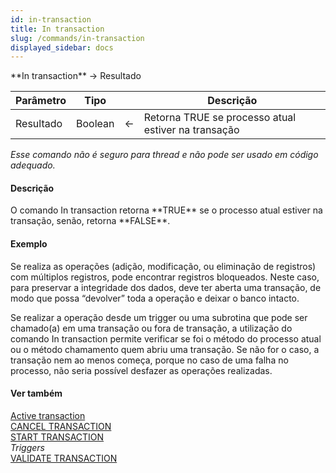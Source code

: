 ```yaml
---
id: in-transaction
title: In transaction
slug: /commands/in-transaction
displayed_sidebar: docs
---
```


<!--REF #_command_.In transaction.Syntax-->**In transaction**  -> Resultado<!-- END REF-->
<!--REF #_command_.In transaction.Params-->
| Parâmetro | Tipo |  | Descrição |
| --- | --- | --- | --- |
| Resultado | Boolean | &#8592; | Retorna TRUE se processo atual estiver na transação |

<!-- END REF-->

*Esse comando não é seguro para thread e não pode ser usado em código adequado.*


#### Descrição 

<!--REF #_command_.In transaction.Summary-->O comando In transaction retorna **TRUE** se o processo atual estiver na transação, senão, retorna **FALSE**.<!-- END REF-->

#### Exemplo 

Se realiza as operações (adição, modificação, ou eliminação de registros) com múltiplos registros, pode encontrar registros bloqueados. Neste caso, para preservar a integridade dos dados, deve ter aberta uma transação, de modo que possa “devolver” toda a operação e deixar o banco intacto.  

 Se realizar a operação desde um trigger ou uma subrotina que pode ser chamado(a) em uma transação ou fora de transação, a utilização do comando In transaction permite verificar se foi o método do processo atual ou o método chamamento quem abriu uma transação. Se não for o caso, a transação nem ao menos começa, porque no caso de uma falha no processo, não seria possível desfazer as operações realizadas.  

#### Ver também 

[Active transaction](active-transaction.md)  
[CANCEL TRANSACTION](cancel-transaction.md)  
[START TRANSACTION](start-transaction.md)  
*Triggers*  
[VALIDATE TRANSACTION](validate-transaction.md)  